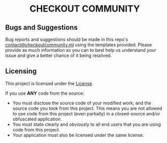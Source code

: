 <h1 align="center">CHECKOUT COMMUNITY</h1>

## Bugs and Suggestions
Bug reports and suggestions should be made in this repo's contact@checkoutcommunity.ml using the templates provided. Please provide as much information as you can to best help us understand your issue and give a better chance of it being resolved.

## Licensing
This project is licensed under the [License](https://docs.checkoutcommunity.ml/packages/license.pdf). 

If you use **ANY** code from the source:
- You must disclose the source code of your modified work, and the source code you took from this project. This means you are not allowed to use code from this project (even partially) in a closed-source and/or obfuscated application.
- You must state clearly and obviously to all end users that you are using code from this project.
- Your application must also be licensed under the same license.
